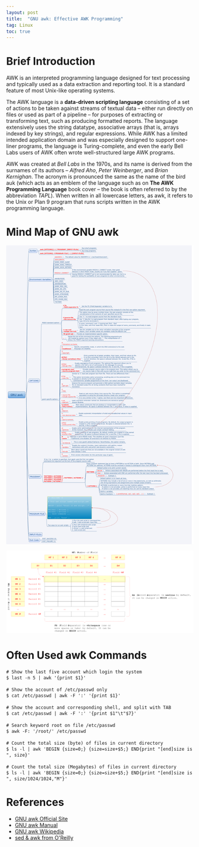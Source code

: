 ```yaml
---
layout: post
title:  "GNU awk: Effective AWK Programming"
tag: Linux
toc: true
---
```




<!--more-->

# Brief Introduction

AWK is an interpreted programming language designed for text processing and typically used as a data extraction and reporting tool. It is a standard feature of most Unix-like operating systems.

The AWK language is a **data-driven scripting language** consisting of a set of actions to be taken against streams of textual data – either run directly on files or used as part of a pipeline – for purposes of extracting or transforming text, such as producing formatted reports. The language extensively uses the string datatype, associative arrays (that is, arrays indexed by key strings), and regular expressions. While AWK has a limited intended application domain and was especially designed to support one-liner programs, the language is Turing-complete, and even the early Bell Labs users of AWK often wrote well-structured large AWK programs.

AWK was created at *Bell Labs* in the 1970s, and its name is derived from the surnames of its authors – *Alfred Aho*, *Peter Weinberger*, and *Brian Kernighan*. The acronym is pronounced the same as the name of the bird auk (which acts as an emblem of the language such as on **The AWK Programming Language** book cover – the book is often referred to by the abbreviation *TAPL*). When written in all lowercase letters, as awk, it refers to the Unix or Plan 9 program that runs scripts written in the AWK programming language.

# Mind Map of GNU awk

![GNU awk Mind Map](/assets/GNU_awk.png)

![GNU_awk_Records_Fields](/assets/GNU_awk_Records_Fields.png)

# Often Used awk Commands

```
# Show the last five account which login the system
$ last -n 5 | awk '{print $1}'

# Show the account of /etc/passwd only
$ cat /etc/passwd | awk -F ':' '{print $1}'

# Show the account and corresponding shell, and split with TAB
$ cat /etc/passwd | awk -F ':' '{print $1"\t"$7}'

# Search keyword root on file /etc/passwd
$ awk -F: '/root/' /etc/passwd

# Count the total size (byte) of files in current directory
$ ls -l | awk 'BEGIN {size=0;} {size=size+$5;} END{print "[end]size is ", size}'

# Count the total size (Megabytes) of files in current directory
$ ls -l | awk 'BEGIN {size=0;} {size=size+$5;} END{print "[end]size is ", size/1024/1024,"M"}'
```

# References

* [GNU awk Official Site](https://www.gnu.org/software/gawk/)
* [GNU awk Manual](https://www.gnu.org/software/gawk/manual/)
* [GNU awk Wikipedia](https://en.wikipedia.org/wiki/AWK)
* [sed & awk from O'Reilly](http://docstore.mik.ua/orelly/unix/sedawk/)
